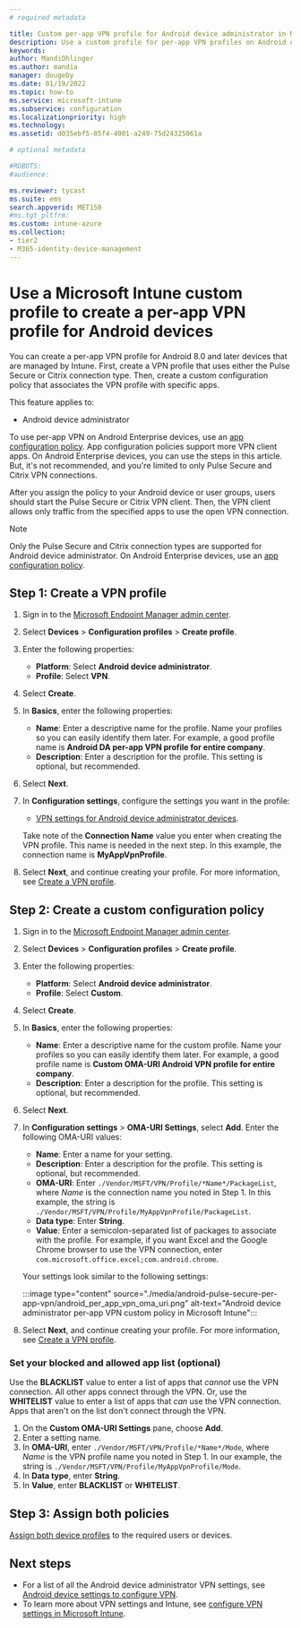 ```yaml
---
# required metadata

title: Custom per-app VPN profile for Android device administrator in Microsoft Intune
description: Use a custom profile for per-app VPN profiles on Android device administrator with the Pulse Secure or Citrix VPN connection types in Microsoft Intune.
keywords:
author: MandiOhlinger
ms.author: mandia
manager: dougeby
ms.date: 01/19/2022
ms.topic: how-to
ms.service: microsoft-intune
ms.subservice: configuration
ms.localizationpriority: high
ms.technology:
ms.assetid: d035ebf5-85f4-4001-a249-75d24325061a

# optional metadata

#ROBOTS:
#audience:

ms.reviewer: tycast
ms.suite: ems
search.appverid: MET150
#ms.tgt_pltfrm:
ms.custom: intune-azure
ms.collection:
- tier2
- M365-identity-device-management
---
```


# Use a Microsoft Intune custom profile to create a per-app VPN profile for Android devices

You can create a per-app VPN profile for Android 8.0 and later devices that are managed by Intune. First, create a VPN profile that uses either the Pulse Secure or Citrix connection type. Then, create a custom configuration policy that associates the VPN profile with specific apps.

This feature applies to:

- Android device administrator

To use per-app VPN on Android Enterprise devices, use an [app configuration policy](../apps/app-configuration-vpn-ae.md). App configuration policies support more VPN client apps. On Android Enterprise devices, you can use the steps in this article. But, it's not recommended, and you're limited to only Pulse Secure and Citrix VPN connections.

After you assign the policy to your Android device or user groups, users should start the Pulse Secure or Citrix VPN client. Then, the VPN client allows only traffic from the specified apps to use the open VPN connection.

> [!NOTE]
>
> Only the Pulse Secure and Citrix connection types are supported for Android device administrator. On Android Enterprise devices, use an [app configuration policy](../apps/app-configuration-vpn-ae.md).

## Step 1: Create a VPN profile

1. Sign in to the [Microsoft Endpoint Manager admin center](https://go.microsoft.com/fwlink/?linkid=2109431).
2. Select **Devices** > **Configuration profiles** > **Create profile**.
3. Enter the following properties:

    - **Platform**: Select **Android device administrator**.
    - **Profile**: Select **VPN**.

4. Select **Create**.
5. In **Basics**, enter the following properties:

    - **Name**: Enter a descriptive name for the profile. Name your profiles so you can easily identify them later. For example, a good profile name is **Android DA per-app VPN profile for entire company**.
    - **Description**: Enter a description for the profile. This setting is optional, but recommended.

6. Select **Next**.
7. In **Configuration settings**, configure the settings you want in the profile:

    - [VPN settings for Android device administrator devices](vpn-settings-android.md).

    Take note of the **Connection Name** value you enter when creating the VPN profile. This name is needed in the next step. In this example, the connection name is **MyAppVpnProfile**.

8. Select **Next**, and continue creating your profile. For more information, see [Create a VPN profile](vpn-settings-configure.md#create-the-profile).

## Step 2: Create a custom configuration policy

1. Sign in to the [Microsoft Endpoint Manager admin center](https://go.microsoft.com/fwlink/?linkid=2109431).
2. Select **Devices** > **Configuration profiles** > **Create profile**.
3. Enter the following properties:

    - **Platform**: Select **Android device administrator**.
    - **Profile**: Select **Custom**.

4. Select **Create**.
5. In **Basics**, enter the following properties:

    - **Name**: Enter a descriptive name for the custom profile. Name your profiles so you can easily identify them later. For example, a good profile name is **Custom OMA-URI Android VPN profile for entire company**.
    - **Description**: Enter a description for the profile. This setting is optional, but recommended.

6. Select **Next**.

7. In **Configuration settings** > **OMA-URI Settings**, select **Add**. Enter the following OMA-URI values:

    - **Name**: Enter a name for your setting.
    - **Description**: Enter a description for the profile. This setting is optional, but recommended.
    - **OMA-URI**: Enter `./Vendor/MSFT/VPN/Profile/*Name*/PackageList`, where *Name* is the connection name you noted in Step 1. In this example, the string is `./Vendor/MSFT/VPN/Profile/MyAppVpnProfile/PackageList`.
    - **Data type**: Enter **String**.
    - **Value**: Enter a semicolon-separated list of packages to associate with the profile. For example, if you want Excel and the Google Chrome browser to use the VPN connection, enter `com.microsoft.office.excel;com.android.chrome`.

    Your settings look similar to the following settings:

    :::image type="content" source="./media/android-pulse-secure-per-app-vpn/android_per_app_vpn_oma_uri.png" alt-text="Android device administrator per-app VPN custom policy in Microsoft Intune":::

8. Select **Next**, and continue creating your profile. For more information, see [Create a VPN profile](vpn-settings-configure.md#create-the-profile).

### Set your blocked and allowed app list (optional)

Use the **BLACKLIST** value to enter a list of apps that *cannot* use the VPN connection. All other apps connect through the VPN. Or, use the **WHITELIST** value to enter a list of apps that *can* use the VPN connection. Apps that aren't on the list don't connect through the VPN.

1. On the **Custom OMA-URI Settings** pane, choose **Add**.
2. Enter a setting name.
3. In **OMA-URI**, enter `./Vendor/MSFT/VPN/Profile/*Name*/Mode`, where *Name* is the VPN profile name you noted in Step 1. In our example, the string is `./Vendor/MSFT/VPN/Profile/MyAppVpnProfile/Mode`.
4. In **Data type**, enter **String**.
5. In **Value**, enter **BLACKLIST** or **WHITELIST**.

## Step 3: Assign both policies

[Assign both device profiles](device-profile-assign.md) to the required users or devices.

## Next steps

- For a list of all the Android device administrator VPN settings, see [Android device settings to configure VPN](vpn-settings-android.md).
- To learn more about VPN settings and Intune, see [configure VPN settings in Microsoft Intune](vpn-settings-configure.md).
